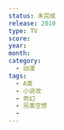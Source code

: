 ```yaml
---
status: 未完成
release: 2010
type: TV
score:
year:
month:
category:
  - 动漫
tags:
  - A类
  - 小说改
  - 奇幻
  - 另类空想
  - 
---
```

